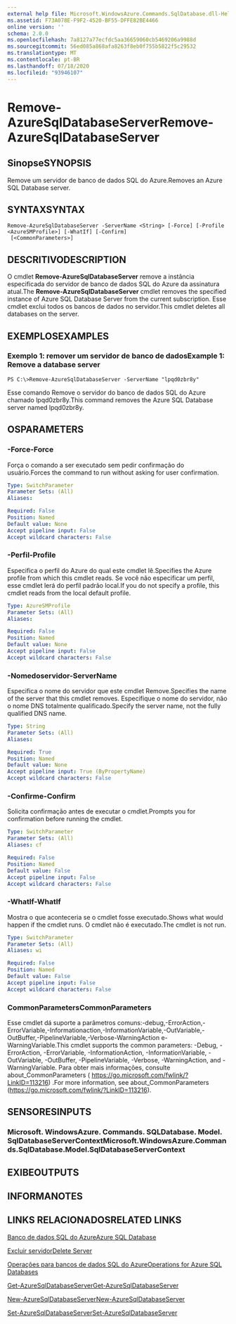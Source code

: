 ```yaml
---
external help file: Microsoft.WindowsAzure.Commands.SqlDatabase.dll-Help.xml
ms.assetid: F73A078E-F9F2-4520-BF55-DFFE82BE4466
online version: ''
schema: 2.0.0
ms.openlocfilehash: 7a8127a77ecfdc5aa36659060cb5469206a9988d
ms.sourcegitcommit: 56ed085a868afa8263f8eb0f755b5822f5c29532
ms.translationtype: MT
ms.contentlocale: pt-BR
ms.lasthandoff: 07/18/2020
ms.locfileid: "93946107"
---
```

# <span data-ttu-id="5c8d4-101">Remove-AzureSqlDatabaseServer</span><span class="sxs-lookup"><span data-stu-id="5c8d4-101">Remove-AzureSqlDatabaseServer</span></span>

## <span data-ttu-id="5c8d4-102">Sinopse</span><span class="sxs-lookup"><span data-stu-id="5c8d4-102">SYNOPSIS</span></span>
<span data-ttu-id="5c8d4-103">Remove um servidor de banco de dados SQL do Azure.</span><span class="sxs-lookup"><span data-stu-id="5c8d4-103">Removes an Azure SQL Database server.</span></span>

## <span data-ttu-id="5c8d4-104">SYNTAX</span><span class="sxs-lookup"><span data-stu-id="5c8d4-104">SYNTAX</span></span>

```
Remove-AzureSqlDatabaseServer -ServerName <String> [-Force] [-Profile <AzureSMProfile>] [-WhatIf] [-Confirm]
 [<CommonParameters>]
```

## <span data-ttu-id="5c8d4-105">DESCRITIVO</span><span class="sxs-lookup"><span data-stu-id="5c8d4-105">DESCRIPTION</span></span>
<span data-ttu-id="5c8d4-106">O cmdlet **Remove-AzureSqlDatabaseServer** remove a instância especificada do servidor de banco de dados SQL do Azure da assinatura atual.</span><span class="sxs-lookup"><span data-stu-id="5c8d4-106">The **Remove-AzureSqlDatabaseServer** cmdlet removes the specified instance of Azure SQL Database Server from the current subscription.</span></span>
<span data-ttu-id="5c8d4-107">Esse cmdlet exclui todos os bancos de dados no servidor.</span><span class="sxs-lookup"><span data-stu-id="5c8d4-107">This cmdlet deletes all databases on the server.</span></span>

## <span data-ttu-id="5c8d4-108">EXEMPLOS</span><span class="sxs-lookup"><span data-stu-id="5c8d4-108">EXAMPLES</span></span>

### <span data-ttu-id="5c8d4-109">Exemplo 1: remover um servidor de banco de dados</span><span class="sxs-lookup"><span data-stu-id="5c8d4-109">Example 1: Remove a database server</span></span>
```
PS C:\>Remove-AzureSqlDatabaseServer -ServerName "lpqd0zbr8y"
```

<span data-ttu-id="5c8d4-110">Esse comando Remove o servidor do banco de dados SQL do Azure chamado lpqd0zbr8y.</span><span class="sxs-lookup"><span data-stu-id="5c8d4-110">This command removes the Azure SQL Database server named lpqd0zbr8y.</span></span>

## <span data-ttu-id="5c8d4-111">OS</span><span class="sxs-lookup"><span data-stu-id="5c8d4-111">PARAMETERS</span></span>

### <span data-ttu-id="5c8d4-112">-Force</span><span class="sxs-lookup"><span data-stu-id="5c8d4-112">-Force</span></span>
<span data-ttu-id="5c8d4-113">Força o comando a ser executado sem pedir confirmação do usuário.</span><span class="sxs-lookup"><span data-stu-id="5c8d4-113">Forces the command to run without asking for user confirmation.</span></span>

```yaml
Type: SwitchParameter
Parameter Sets: (All)
Aliases: 

Required: False
Position: Named
Default value: None
Accept pipeline input: False
Accept wildcard characters: False
```

### <span data-ttu-id="5c8d4-114">-Perfil</span><span class="sxs-lookup"><span data-stu-id="5c8d4-114">-Profile</span></span>
<span data-ttu-id="5c8d4-115">Especifica o perfil do Azure do qual este cmdlet lê.</span><span class="sxs-lookup"><span data-stu-id="5c8d4-115">Specifies the Azure profile from which this cmdlet reads.</span></span>
<span data-ttu-id="5c8d4-116">Se você não especificar um perfil, esse cmdlet lerá do perfil padrão local.</span><span class="sxs-lookup"><span data-stu-id="5c8d4-116">If you do not specify a profile, this cmdlet reads from the local default profile.</span></span>

```yaml
Type: AzureSMProfile
Parameter Sets: (All)
Aliases: 

Required: False
Position: Named
Default value: None
Accept pipeline input: False
Accept wildcard characters: False
```

### <span data-ttu-id="5c8d4-117">-Nomedoservidor</span><span class="sxs-lookup"><span data-stu-id="5c8d4-117">-ServerName</span></span>
<span data-ttu-id="5c8d4-118">Especifica o nome do servidor que este cmdlet Remove.</span><span class="sxs-lookup"><span data-stu-id="5c8d4-118">Specifies the name of the server that this cmdlet removes.</span></span>
<span data-ttu-id="5c8d4-119">Especifique o nome do servidor, não o nome DNS totalmente qualificado.</span><span class="sxs-lookup"><span data-stu-id="5c8d4-119">Specify the server name, not the fully qualified DNS name.</span></span>

```yaml
Type: String
Parameter Sets: (All)
Aliases: 

Required: True
Position: Named
Default value: None
Accept pipeline input: True (ByPropertyName)
Accept wildcard characters: False
```

### <span data-ttu-id="5c8d4-120">-Confirme</span><span class="sxs-lookup"><span data-stu-id="5c8d4-120">-Confirm</span></span>
<span data-ttu-id="5c8d4-121">Solicita confirmação antes de executar o cmdlet.</span><span class="sxs-lookup"><span data-stu-id="5c8d4-121">Prompts you for confirmation before running the cmdlet.</span></span>

```yaml
Type: SwitchParameter
Parameter Sets: (All)
Aliases: cf

Required: False
Position: Named
Default value: False
Accept pipeline input: False
Accept wildcard characters: False
```

### <span data-ttu-id="5c8d4-122">-WhatIf</span><span class="sxs-lookup"><span data-stu-id="5c8d4-122">-WhatIf</span></span>
<span data-ttu-id="5c8d4-123">Mostra o que aconteceria se o cmdlet fosse executado.</span><span class="sxs-lookup"><span data-stu-id="5c8d4-123">Shows what would happen if the cmdlet runs.</span></span>
<span data-ttu-id="5c8d4-124">O cmdlet não é executado.</span><span class="sxs-lookup"><span data-stu-id="5c8d4-124">The cmdlet is not run.</span></span>

```yaml
Type: SwitchParameter
Parameter Sets: (All)
Aliases: wi

Required: False
Position: Named
Default value: False
Accept pipeline input: False
Accept wildcard characters: False
```

### <span data-ttu-id="5c8d4-125">CommonParameters</span><span class="sxs-lookup"><span data-stu-id="5c8d4-125">CommonParameters</span></span>
<span data-ttu-id="5c8d4-126">Esse cmdlet dá suporte a parâmetros comuns:-debug,-ErrorAction,-ErrorVariable,-Informationaction,-InformationVariable,-OutVariable,-OutBuffer,-PipelineVariable,-Verbose-WarningAction e-WarningVariable.</span><span class="sxs-lookup"><span data-stu-id="5c8d4-126">This cmdlet supports the common parameters: -Debug, -ErrorAction, -ErrorVariable, -InformationAction, -InformationVariable, -OutVariable, -OutBuffer, -PipelineVariable, -Verbose, -WarningAction, and -WarningVariable.</span></span> <span data-ttu-id="5c8d4-127">Para obter mais informações, consulte about_CommonParameters ( https://go.microsoft.com/fwlink/?LinkID=113216) .</span><span class="sxs-lookup"><span data-stu-id="5c8d4-127">For more information, see about_CommonParameters (https://go.microsoft.com/fwlink/?LinkID=113216).</span></span>

## <span data-ttu-id="5c8d4-128">SENSORES</span><span class="sxs-lookup"><span data-stu-id="5c8d4-128">INPUTS</span></span>

### <span data-ttu-id="5c8d4-129">Microsoft. WindowsAzure. Commands. SQLDatabase. Model. SqlDatabaseServerContext</span><span class="sxs-lookup"><span data-stu-id="5c8d4-129">Microsoft.WindowsAzure.Commands.SqlDatabase.Model.SqlDatabaseServerContext</span></span>

## <span data-ttu-id="5c8d4-130">EXIBE</span><span class="sxs-lookup"><span data-stu-id="5c8d4-130">OUTPUTS</span></span>

## <span data-ttu-id="5c8d4-131">INFORMA</span><span class="sxs-lookup"><span data-stu-id="5c8d4-131">NOTES</span></span>

## <span data-ttu-id="5c8d4-132">LINKS RELACIONADOS</span><span class="sxs-lookup"><span data-stu-id="5c8d4-132">RELATED LINKS</span></span>

[<span data-ttu-id="5c8d4-133">Banco de dados SQL do Azure</span><span class="sxs-lookup"><span data-stu-id="5c8d4-133">Azure SQL Database</span></span>](https://azure.microsoft.com/en-us/services/sql-database/)

[<span data-ttu-id="5c8d4-134">Excluir servidor</span><span class="sxs-lookup"><span data-stu-id="5c8d4-134">Delete Server</span></span>](https://msdn.microsoft.com/en-us/library/azure/dn505695.aspx)

[<span data-ttu-id="5c8d4-135">Operações para bancos de dados SQL do Azure</span><span class="sxs-lookup"><span data-stu-id="5c8d4-135">Operations for Azure SQL Databases</span></span>](https://msdn.microsoft.com/en-us/library/azure/dn505719.aspx)

[<span data-ttu-id="5c8d4-136">Get-AzureSqlDatabaseServer</span><span class="sxs-lookup"><span data-stu-id="5c8d4-136">Get-AzureSqlDatabaseServer</span></span>](./Get-AzureSqlDatabaseServer.md)

[<span data-ttu-id="5c8d4-137">New-AzureSqlDatabaseServer</span><span class="sxs-lookup"><span data-stu-id="5c8d4-137">New-AzureSqlDatabaseServer</span></span>](./New-AzureSqlDatabaseServer.md)

[<span data-ttu-id="5c8d4-138">Set-AzureSqlDatabaseServer</span><span class="sxs-lookup"><span data-stu-id="5c8d4-138">Set-AzureSqlDatabaseServer</span></span>](./Set-AzureSqlDatabaseServer.md)


